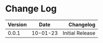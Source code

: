 # Change Log

| Version |   Date   |       Changelog |
| ------- | :------: | --------------: |
| 0.0.1   | 10-01-23 | Initial Release |
